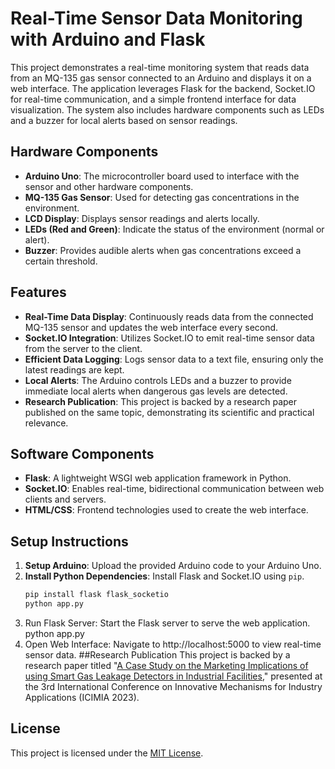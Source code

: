 # Real-Time Sensor Data Monitoring with Arduino and Flask

This project demonstrates a real-time monitoring system that reads data from an MQ-135 gas sensor connected to an Arduino and displays it on a web interface. The application leverages Flask for the backend, Socket.IO for real-time communication, and a simple frontend interface for data visualization. The system also includes hardware components such as LEDs and a buzzer for local alerts based on sensor readings.

## Hardware Components
- **Arduino Uno**: The microcontroller board used to interface with the sensor and other hardware components.
- **MQ-135 Gas Sensor**: Used for detecting gas concentrations in the environment.
- **LCD Display**: Displays sensor readings and alerts locally.
- **LEDs (Red and Green)**: Indicate the status of the environment (normal or alert).
- **Buzzer**: Provides audible alerts when gas concentrations exceed a certain threshold.

## Features
- **Real-Time Data Display**: Continuously reads data from the connected MQ-135 sensor and updates the web interface every second.
- **Socket.IO Integration**: Utilizes Socket.IO to emit real-time sensor data from the server to the client.
- **Efficient Data Logging**: Logs sensor data to a text file, ensuring only the latest readings are kept.
- **Local Alerts**: The Arduino controls LEDs and a buzzer to provide immediate local alerts when dangerous gas levels are detected.
- **Research Publication**: This project is backed by a research paper published on the same topic, demonstrating its scientific and practical relevance.

## Software Components
- **Flask**: A lightweight WSGI web application framework in Python.
- **Socket.IO**: Enables real-time, bidirectional communication between web clients and servers.
- **HTML/CSS**: Frontend technologies used to create the web interface.

## Setup Instructions
1. **Setup Arduino**: Upload the provided Arduino code to your Arduino Uno.
2. **Install Python Dependencies**: Install Flask and Socket.IO using `pip`.
   ```bash
   pip install flask flask_socketio
   python app.py
3. Run Flask Server: Start the Flask server to serve the web application.
   python app.py
5. Open Web Interface: Navigate to http://localhost:5000 to view real-time sensor data.
##Research Publication
This project is backed by a research paper titled "[A Case Study on the Marketing Implications of using Smart Gas Leakage Detectors in Industrial Facilities](https://www.scopus.com/record/display.uri?eid=2-s2.0-85191876480&origin=resultslist&sort=plf-f&src=s&sid=dcc807bcdd774c8a0bf5f3a807c021ce&sot=b&sdt=b&s=AUTH%28Annjan%29&sl=12&sessionSearchId=dcc807bcdd774c8a0bf5f3a807c021ce&relpos=0)," presented at the 3rd International Conference on Innovative Mechanisms for Industry Applications (ICIMIA 2023).

## License

This project is licensed under the [MIT License](MIT-LICENSE).

